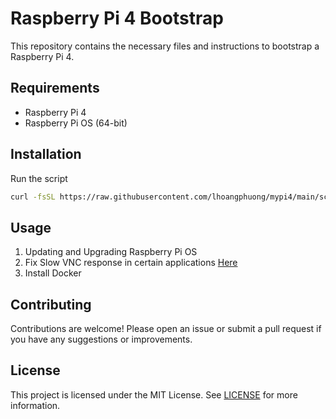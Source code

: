 # Raspberry Pi 4 Bootstrap

This repository contains the necessary files and instructions to bootstrap a Raspberry Pi 4.

## Requirements

- Raspberry Pi 4
- Raspberry Pi OS (64-bit)

## Installation
Run the script
```bash
curl -fsSL https://raw.githubusercontent.com/lhoangphuong/mypi4/main/script/setup.sh | bash
```

## Usage

1. Updating and Upgrading Raspberry Pi OS
2. Fix Slow VNC response in certain applications [Here](https://forums.raspberrypi.com/viewtopic.php?t=327772&sid=cf26e14e767cfc7c8676903504ea88f3)
3. Install Docker

## Contributing

Contributions are welcome! Please open an issue or submit a pull request if you have any suggestions or improvements.

## License

This project is licensed under the MIT License. See [LICENSE](LICENSE) for more information.

